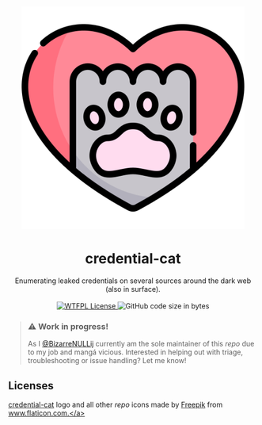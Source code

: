 <p align="center">
  <img src="./resources/cat.png" width="450" />
</p>
<h1 align="center">
  credential-cat
</h1>

<p align="center">
  Enumerating leaked credentials on several sources around the dark web (also in surface).
  <br/><br/>
  <a href="http://www.wtfpl.net/txt/copying/">
    <img alt="WTFPL License" src="https://img.shields.io/github/license/BizarreNULL/credential-cat" />
  </a>
  <img alt="GitHub code size in bytes" src="https://img.shields.io/github/languages/code-size/BizarreNULL/credential-cat">
</p>


> ### ⚠️ Work in progress!
>
> As I [@BizarreNULLij](https://github.com/BizarreNULL) currently am the sole maintainer of this *repo* due to my job and mangá vicious. Interested in helping out with triage, troubleshooting or issue handling? Let me know!



## Licenses

[credential-cat](https://github.com/BizarreNULL/credential-cat) logo and all other *repo* icons made by <a href="https://www.flaticon.com/authors/freepik" title="Freepik">Freepik</a> from <a href="https://www.flaticon.com/" title="Flaticon">www.flaticon.com.</a>

